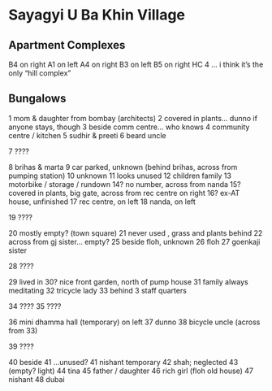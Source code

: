 # Sayagyi U Ba Khin Village

## Apartment Complexes

B4 on right
A1 on left
A4 on right
B3 on left
B5 on right
HC 4 ... i think it’s the only “hill complex”

## Bungalows

1 mom & daughter from bombay (architects)
2 covered in plants... dunno if anyone stays, though
3 beside comm centre... who knows
4 community centre / kitchen
5 sudhir & preeti
6 beard uncle

7 ????

8 brihas & marta
9 car parked, unknown (behind brihas, across from pumping station)
10 unknown
11 looks unused
12 children family
13 motorbike / storage / rundown
14? no number, across from nanda
15? covered in plants, big gate, across from rec centre on right
16? ex-AT house, unfinished
17 rec centre, on left
18 nanda, on left

19 ????

20 mostly empty? (town square)
21 never used , grass and plants behind
22 across from gj sister... empty?
25 beside floh, unknown
26 floh
27 goenkaji sister

28 ????

29 lived in
30? nice front garden, north of pump house
31 family always meditating
32 tricycle lady
33 behind 3 staff quarters

34 ????
35 ????

36 mini dhamma hall (temporary) on left
37 dunno
38 bicycle uncle (across from 33)

39 ????

40 beside 41 ...unused?
41 nishant temporary
42 shah; neglected
43 (empty? light)
44 tina
45 father / daughter
46 rich girl (floh old house)
47 nishant
48 dubai









  

